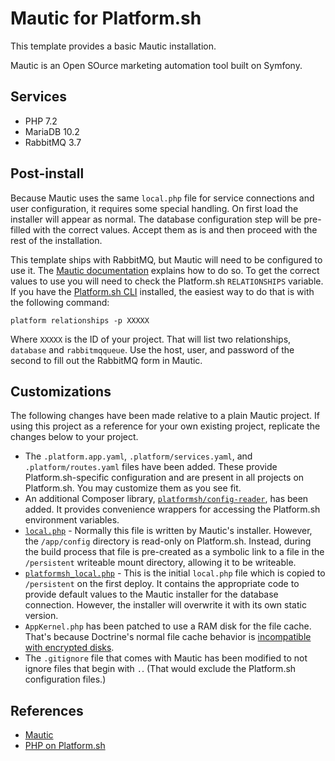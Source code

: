 # Mautic for Platform.sh

This template provides a basic Mautic installation.

Mautic is an Open SOurce marketing automation tool built on Symfony.

## Services

* PHP 7.2
* MariaDB 10.2
* RabbitMQ 3.7

## Post-install

Because Mautic uses the same `local.php` file for service connections and user configuration, it requires some special handling.  On first load the installer will appear as normal.  The database configuration step will be pre-filled with the correct values.  Accept them as is and then proceed with the rest of the installation.

This template ships with RabbitMQ, but Mautic will need to be configured to use it.  The [Mautic documentation](https://www.mautic.org/docs/en/queue/index.html) explains how to do so.  To get the correct values to use you will need to check the Platform.sh `RELATIONSHIPS` variable.  If you have the [Platform.sh CLI](https://docs.platform.sh/development/cli.html) installed, the easiest way to do that is with the following command:

`platform relationships -p XXXXX`

Where `XXXXX` is the ID of your project.  That will list two relationships, `database` and `rabbitmqqueue`.  Use the host, user, and password of the second to fill out the RabbitMQ form in Mautic.

## Customizations

The following changes have been made relative to a plain Mautic project.  If using this project as a reference for your own existing project, replicate the changes below to your project.

* The `.platform.app.yaml`, `.platform/services.yaml`, and `.platform/routes.yaml` files have been added.  These provide Platform.sh-specific configuration and are present in all projects on Platform.sh.  You may customize them as you see fit.
* An additional Composer library, [`platformsh/config-reader`](https://github.com/platformsh/config-reader-php), has been added.  It provides convenience wrappers for accessing the Platform.sh environment variables.
* [`local.php`](/app/config/local.php) - Normally this file is written by Mautic's installer.  However, the `/app/config` directory is read-only on Platform.sh.  Instead, during the build process that file is pre-created as a symbolic link to a file in the `/persistent` writeable mount directory, allowing it to be writeable.
* [`platformsh_local.php`](/platformsh_local.php) - This is the initial `local.php` file which is copied to `/persistent` on the first deploy.  It contains the appropriate code to provide default values to the Mautic installer for the database connection.  However, the installer will overwrite it with its own static version.
* `AppKernel.php` has been patched to use a RAM disk for the file cache.  That's because Doctrine's normal file cache behavior is [incompatible with encrypted disks](https://github.com/doctrine/cache/issues/176).
* The `.gitignore` file that comes with Mautic has been modified to not ignore files that begin with `.`.  (That would exclude the Platform.sh configuration files.)

## References

* [Mautic](https://www.mautic.com/)
* [PHP on Platform.sh](https://docs.platform.sh/languages/php.html)
